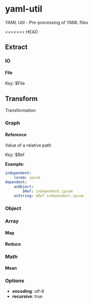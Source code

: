# yaml-util
YAML Util - Pre-processing of YAML files

<<<<<<< HEAD
## Extract

### IO

#### File

*Key:* $File


## Transform
Transformation 

### Graph

#### Reference
Value of a relative path

*Key:* $Ref

**Example:**	
```yaml
independent:
	lorem: ipsum
dependent:
	asObject:
		$Ref: independent.ipsum
	asString: $Ref independent.ipsum
```


### Object

### Array

#### Map

#### Reduce

### Math

#### Mean

### Options

* **encoding**: utf-8
* **recursive**: true